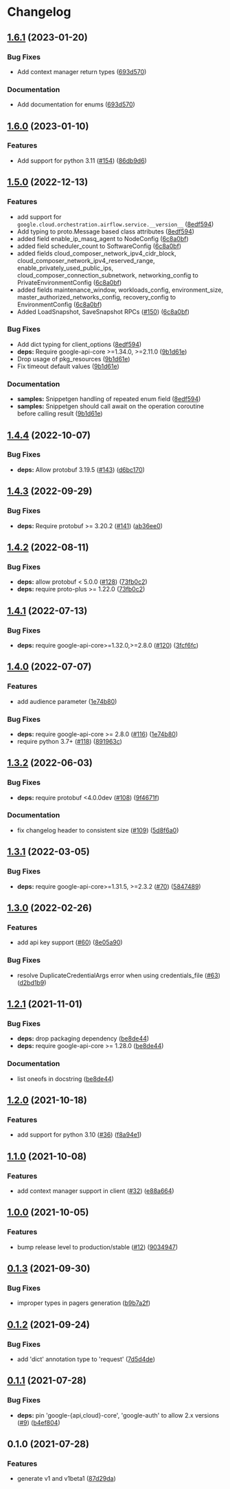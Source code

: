 # Changelog

## [1.6.1](https://github.com/googleapis/python-orchestration-airflow/compare/v1.6.0...v1.6.1) (2023-01-20)


### Bug Fixes

* Add context manager return types ([693d570](https://github.com/googleapis/python-orchestration-airflow/commit/693d570fd0aa7cb1287329fd233e266219302ec3))


### Documentation

* Add documentation for enums ([693d570](https://github.com/googleapis/python-orchestration-airflow/commit/693d570fd0aa7cb1287329fd233e266219302ec3))

## [1.6.0](https://github.com/googleapis/python-orchestration-airflow/compare/v1.5.0...v1.6.0) (2023-01-10)


### Features

* Add support for python 3.11 ([#154](https://github.com/googleapis/python-orchestration-airflow/issues/154)) ([86db9d6](https://github.com/googleapis/python-orchestration-airflow/commit/86db9d6e0ae65d63a3dcad75a0dea61a69cf295f))

## [1.5.0](https://github.com/googleapis/python-orchestration-airflow/compare/v1.4.4...v1.5.0) (2022-12-13)


### Features

* add support for `google.cloud.orchestration.airflow.service.__version__` ([8edf594](https://github.com/googleapis/python-orchestration-airflow/commit/8edf5948c6a59e5172c042faf5c40d98066b52a0))
* Add typing to proto.Message based class attributes ([8edf594](https://github.com/googleapis/python-orchestration-airflow/commit/8edf5948c6a59e5172c042faf5c40d98066b52a0))
* added field enable_ip_masq_agent to NodeConfig ([6c8a0bf](https://github.com/googleapis/python-orchestration-airflow/commit/6c8a0bf722793353ca9311410f245451bbdf437c))
* added field scheduler_count to SoftwareConfig ([6c8a0bf](https://github.com/googleapis/python-orchestration-airflow/commit/6c8a0bf722793353ca9311410f245451bbdf437c))
* added fields cloud_composer_network_ipv4_cidr_block, cloud_composer_network_ipv4_reserved_range, enable_privately_used_public_ips, cloud_composer_connection_subnetwork, networking_config to PrivateEnvironmentConfig ([6c8a0bf](https://github.com/googleapis/python-orchestration-airflow/commit/6c8a0bf722793353ca9311410f245451bbdf437c))
* added fields maintenance_window, workloads_config, environment_size, master_authorized_networks_config, recovery_config to EnvironmentConfig ([6c8a0bf](https://github.com/googleapis/python-orchestration-airflow/commit/6c8a0bf722793353ca9311410f245451bbdf437c))
* Added LoadSnapshot, SaveSnapshot RPCs ([#150](https://github.com/googleapis/python-orchestration-airflow/issues/150)) ([6c8a0bf](https://github.com/googleapis/python-orchestration-airflow/commit/6c8a0bf722793353ca9311410f245451bbdf437c))


### Bug Fixes

* Add dict typing for client_options ([8edf594](https://github.com/googleapis/python-orchestration-airflow/commit/8edf5948c6a59e5172c042faf5c40d98066b52a0))
* **deps:** Require google-api-core &gt;=1.34.0, >=2.11.0  ([9b1d61e](https://github.com/googleapis/python-orchestration-airflow/commit/9b1d61e4cb24023ca831e83799ccc61fc398d335))
* Drop usage of pkg_resources ([9b1d61e](https://github.com/googleapis/python-orchestration-airflow/commit/9b1d61e4cb24023ca831e83799ccc61fc398d335))
* Fix timeout default values ([9b1d61e](https://github.com/googleapis/python-orchestration-airflow/commit/9b1d61e4cb24023ca831e83799ccc61fc398d335))


### Documentation

* **samples:** Snippetgen handling of repeated enum field ([8edf594](https://github.com/googleapis/python-orchestration-airflow/commit/8edf5948c6a59e5172c042faf5c40d98066b52a0))
* **samples:** Snippetgen should call await on the operation coroutine before calling result ([9b1d61e](https://github.com/googleapis/python-orchestration-airflow/commit/9b1d61e4cb24023ca831e83799ccc61fc398d335))

## [1.4.4](https://github.com/googleapis/python-orchestration-airflow/compare/v1.4.3...v1.4.4) (2022-10-07)


### Bug Fixes

* **deps:** Allow protobuf 3.19.5 ([#143](https://github.com/googleapis/python-orchestration-airflow/issues/143)) ([d6bc170](https://github.com/googleapis/python-orchestration-airflow/commit/d6bc1706098586ef9b4591a62caeb2bcb8177fca))

## [1.4.3](https://github.com/googleapis/python-orchestration-airflow/compare/v1.4.2...v1.4.3) (2022-09-29)


### Bug Fixes

* **deps:** Require protobuf >= 3.20.2 ([#141](https://github.com/googleapis/python-orchestration-airflow/issues/141)) ([ab36ee0](https://github.com/googleapis/python-orchestration-airflow/commit/ab36ee0f28e3528439a768b4ccfc51c7ef10eaa8))

## [1.4.2](https://github.com/googleapis/python-orchestration-airflow/compare/v1.4.1...v1.4.2) (2022-08-11)


### Bug Fixes

* **deps:** allow protobuf < 5.0.0 ([#128](https://github.com/googleapis/python-orchestration-airflow/issues/128)) ([73fb0c2](https://github.com/googleapis/python-orchestration-airflow/commit/73fb0c22ff1da1b400141418e1034fad776fea0a))
* **deps:** require proto-plus >= 1.22.0 ([73fb0c2](https://github.com/googleapis/python-orchestration-airflow/commit/73fb0c22ff1da1b400141418e1034fad776fea0a))

## [1.4.1](https://github.com/googleapis/python-orchestration-airflow/compare/v1.4.0...v1.4.1) (2022-07-13)


### Bug Fixes

* **deps:** require google-api-core>=1.32.0,>=2.8.0 ([#120](https://github.com/googleapis/python-orchestration-airflow/issues/120)) ([3fcf6fc](https://github.com/googleapis/python-orchestration-airflow/commit/3fcf6fc44f0d58f7d9da00a434748be0723292b6))

## [1.4.0](https://github.com/googleapis/python-orchestration-airflow/compare/v1.3.2...v1.4.0) (2022-07-07)


### Features

* add audience parameter ([1e74b80](https://github.com/googleapis/python-orchestration-airflow/commit/1e74b80e426d74c36bd0792082d29e4e618d08a4))


### Bug Fixes

* **deps:** require google-api-core >= 2.8.0 ([#116](https://github.com/googleapis/python-orchestration-airflow/issues/116)) ([1e74b80](https://github.com/googleapis/python-orchestration-airflow/commit/1e74b80e426d74c36bd0792082d29e4e618d08a4))
* require python 3.7+ ([#118](https://github.com/googleapis/python-orchestration-airflow/issues/118)) ([891963c](https://github.com/googleapis/python-orchestration-airflow/commit/891963c483d34f285695e2b680ec798a0b70def4))

## [1.3.2](https://github.com/googleapis/python-orchestration-airflow/compare/v1.3.1...v1.3.2) (2022-06-03)


### Bug Fixes

* **deps:** require protobuf <4.0.0dev ([#108](https://github.com/googleapis/python-orchestration-airflow/issues/108)) ([9f4671f](https://github.com/googleapis/python-orchestration-airflow/commit/9f4671fd7282114fb3a91b29c63938a9c3a977a2))


### Documentation

* fix changelog header to consistent size ([#109](https://github.com/googleapis/python-orchestration-airflow/issues/109)) ([5d8f6a0](https://github.com/googleapis/python-orchestration-airflow/commit/5d8f6a0f400f77e31e23fb0f8398f70de6b30a74))

## [1.3.1](https://github.com/googleapis/python-orchestration-airflow/compare/v1.3.0...v1.3.1) (2022-03-05)


### Bug Fixes

* **deps:** require google-api-core>=1.31.5, >=2.3.2 ([#70](https://github.com/googleapis/python-orchestration-airflow/issues/70)) ([5847489](https://github.com/googleapis/python-orchestration-airflow/commit/58474891762075088806b1da8894da5ed4dd6741))

## [1.3.0](https://github.com/googleapis/python-orchestration-airflow/compare/v1.2.1...v1.3.0) (2022-02-26)


### Features

* add api key support ([#60](https://github.com/googleapis/python-orchestration-airflow/issues/60)) ([8e05a90](https://github.com/googleapis/python-orchestration-airflow/commit/8e05a905ea8a5c760eeb65d15cea73da41eac4ab))


### Bug Fixes

* resolve DuplicateCredentialArgs error when using credentials_file ([#63](https://github.com/googleapis/python-orchestration-airflow/issues/63)) ([d2bd1b9](https://github.com/googleapis/python-orchestration-airflow/commit/d2bd1b9c76fe16f180f55b4c046c719ee1fbec46))

## [1.2.1](https://www.github.com/googleapis/python-orchestration-airflow/compare/v1.2.0...v1.2.1) (2021-11-01)


### Bug Fixes

* **deps:** drop packaging dependency ([be8de44](https://www.github.com/googleapis/python-orchestration-airflow/commit/be8de448aa7b0bdfb40edf5c41b0a2d5a411b9cc))
* **deps:** require google-api-core >= 1.28.0 ([be8de44](https://www.github.com/googleapis/python-orchestration-airflow/commit/be8de448aa7b0bdfb40edf5c41b0a2d5a411b9cc))


### Documentation

* list oneofs in docstring ([be8de44](https://www.github.com/googleapis/python-orchestration-airflow/commit/be8de448aa7b0bdfb40edf5c41b0a2d5a411b9cc))

## [1.2.0](https://www.github.com/googleapis/python-orchestration-airflow/compare/v1.1.0...v1.2.0) (2021-10-18)


### Features

* add support for python 3.10 ([#36](https://www.github.com/googleapis/python-orchestration-airflow/issues/36)) ([f8a94e1](https://www.github.com/googleapis/python-orchestration-airflow/commit/f8a94e19edea767411f863587bf9e4ebfc8d001c))

## [1.1.0](https://www.github.com/googleapis/python-orchestration-airflow/compare/v1.0.0...v1.1.0) (2021-10-08)


### Features

* add context manager support in client ([#32](https://www.github.com/googleapis/python-orchestration-airflow/issues/32)) ([e88a664](https://www.github.com/googleapis/python-orchestration-airflow/commit/e88a6643be39c3cdbf4be3718e101ba0cb36f6f9))

## [1.0.0](https://www.github.com/googleapis/python-orchestration-airflow/compare/v0.1.3...v1.0.0) (2021-10-05)


### Features

* bump release level to production/stable ([#12](https://www.github.com/googleapis/python-orchestration-airflow/issues/12)) ([9034947](https://www.github.com/googleapis/python-orchestration-airflow/commit/90349471b64fa702618c7da394d212cc31126a33))

## [0.1.3](https://www.github.com/googleapis/python-orchestration-airflow/compare/v0.1.2...v0.1.3) (2021-09-30)


### Bug Fixes

* improper types in pagers generation ([b9b7a2f](https://www.github.com/googleapis/python-orchestration-airflow/commit/b9b7a2fe76906c0056c1a4bba1ff576dc7e339a3))

## [0.1.2](https://www.github.com/googleapis/python-orchestration-airflow/compare/v0.1.1...v0.1.2) (2021-09-24)


### Bug Fixes

* add 'dict' annotation type to 'request' ([7d5d4de](https://www.github.com/googleapis/python-orchestration-airflow/commit/7d5d4de6ec0ae72fad49db1bb47334b2da0494b4))

## [0.1.1](https://www.github.com/googleapis/python-orchestration-airflow/compare/v0.1.0...v0.1.1) (2021-07-28)


### Bug Fixes

* **deps:** pin 'google-{api,cloud}-core', 'google-auth' to allow 2.x versions ([#9](https://www.github.com/googleapis/python-orchestration-airflow/issues/9)) ([b4ef804](https://www.github.com/googleapis/python-orchestration-airflow/commit/b4ef804d16f4b312e0485e9107f32ef3ee0a7a97))

## 0.1.0 (2021-07-28)


### Features

* generate v1 and v1beta1 ([87d29da](https://www.github.com/googleapis/python-orchestration-airflow/commit/87d29da7d280a41c109ff30231a2e53d514d4eeb))
